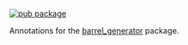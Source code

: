 [![pub package](https://img.shields.io/pub/v/barrel_annotation.svg)](https://pub.dartlang.org/packages/barrel_annotation)

Annotations for the [barrel_generator](https://pub.dartlang.org/packages/barrel_generator) package.